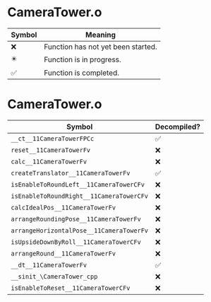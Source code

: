 # CameraTower.o
| Symbol | Meaning 
| ------------- | ------------- 
| :x: | Function has not yet been started. 
| :eight_pointed_black_star: | Function is in progress. 
| :white_check_mark: | Function is completed. 


# CameraTower.o
| Symbol | Decompiled? |
| ------------- | ------------- |
| `__ct__11CameraTowerFPCc` | :white_check_mark: |
| `reset__11CameraTowerFv` | :x: |
| `calc__11CameraTowerFv` | :x: |
| `createTranslator__11CameraTowerFv` | :white_check_mark: |
| `isEnableToRoundLeft__11CameraTowerCFv` | :x: |
| `isEnableToRoundRight__11CameraTowerCFv` | :x: |
| `calcIdealPos__11CameraTowerFv` | :x: |
| `arrangeRoundingPose__11CameraTowerFv` | :x: |
| `arrangeHorizontalPose__11CameraTowerFv` | :x: |
| `isUpsideDownByRoll__11CameraTowerCFv` | :x: |
| `arrangeRound__11CameraTowerFv` | :x: |
| `__dt__11CameraTowerFv` | :white_check_mark: |
| `__sinit_\CameraTower_cpp` | :x: |
| `isEnableToReset__11CameraTowerCFv` | :x: |
